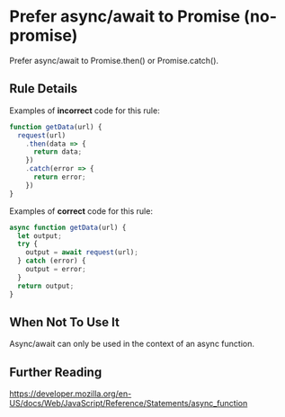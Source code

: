 # Prefer async/await to Promise (no-promise)

Prefer async/await to Promise.then() or Promise.catch().


## Rule Details

Examples of **incorrect** code for this rule:

```js
function getData(url) {
  request(url)
    .then(data => {
      return data;
    })
    .catch(error => {
      return error;
    })
}
```

Examples of **correct** code for this rule:

```js
async function getData(url) {
  let output;
  try {
    output = await request(url);
  } catch (error) {
    output = error;
  }
  return output;
}
```

## When Not To Use It

Async/await can only be used in the context of an async function.

## Further Reading

https://developer.mozilla.org/en-US/docs/Web/JavaScript/Reference/Statements/async_function
